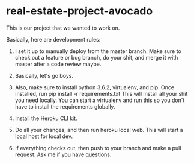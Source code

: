 # real-estate-project-avocado
This is our project that we wanted to work on.

Basically, here are development rules:

1. I set it up to manually deploy from the master branch. Make sure to check out a feature or bug branch,
do your shit, and merge it with master after a code review maybe.

2. Basically, let's go boys.

3. Also, make sure to install python 3.6.2, virtualenv, and pip. Once installed, run pip install -r requirements.txt
This will install all your shit you need locally. You can start a virtualenv and run this so you don't have to install
the requirements globally.

4. Install the Heroku CLI kit.

5. Do all your changes, and then run heroku local web. This will start a local host for local dev.

6. If everything checks out, then push to your branch and make a pull request. Ask me if you have questions.

